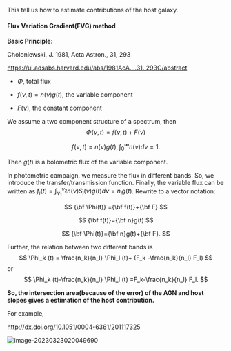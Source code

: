 This tell us how to estimate contributions of the host galaxy.

#### Flux Variation Gradient(FVG) method

**Basic Principle:** 

Choloniewski, J. 1981, Acta Astron., 31, 293

https://ui.adsabs.harvard.edu/abs/1981AcA....31..293C/abstract



* $\Phi$, total flux

* $f(\nu,t)=n(\nu)g(t)$, the variable component

* $F(\nu)$, the constant component

We assume a two component structure of a spectrum, then 
$$
\Phi(\nu,t) = f(\nu,t)+F(\nu)
$$

$$
f(\nu,t)=n(\nu)g(t), \int_0^\infty n(\nu)d\nu=1.
$$

Then $g(t)$ is a bolometric flux of the variable component. 

In photometric campaign, we measure the flux in different bands. So, we introduce the transfer/transmission function. Finally, the variable flux can be written as $f_i(t) =\int_{\nu_1}^{\nu_2}n(\nu)S_i (\nu)g(t) d\nu=n_i g(t)$. Rewrite to a vector notation:

$$
{\bf \Phi(t)} ={\bf f(t)}+{\bf F}
$$

$$
{\bf f(t)}={\bf n}g(t)
$$

$$
{\bf \Phi(t)}={\bf n}g(t)+{\bf F}.
$$

Further, the relation between two different bands is
$$
\Phi_k (t) = \frac{n_k}{n_l} \Phi_l (t)+ (F_k -\frac{n_k}{n_l} F_l)
$$
or 
$$
\Phi_k (t)-\frac{n_k}{n_l} \Phi_l (t) =F_k-\frac{n_k}{n_l} F_l.
$$


**So, the intersection area(because of the error) of the AGN and host slopes gives a estimation of  the host contribution.**

For example,

http://dx.doi.org/10.1051/0004-6361/201117325

![image-20230323020049690](C:\Users\17831\AppData\Roaming\Typora\typora-user-images\image-20230323020049690.png)
